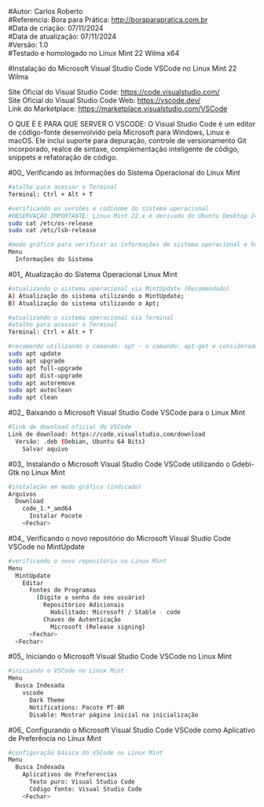 #Autor: Carlos Roberto<br>
#Referencia: Bora para Prática: http://boraparapratica.com.br<br>
#Data de criação: 07/11/2024<br>
#Data de atualização: 07/11/2024<br>
#Versão: 1.0<br>
#Testado e homologado no Linux Mint 22 Wilma x64<br>

#Instalação do Microsoft Visual Studio Code VSCode no Linux Mint 22 Wilma<br>


Site Oficial do Visual Studio Code: https://code.visualstudio.com/<br>
Site Oficial do Visual Studio Code Web: https://vscode.dev/<br>
Link do Marketplace: https://marketplace.visualstudio.com/VSCode

O QUE É E PARA QUE SERVER O VSCODE: O Visual Studio Code é um editor de código-fonte desenvolvido pela Microsoft para Windows, Linux e macOS. Ele inclui suporte para depuração, controle de versionamento Git incorporado, realce de sintaxe, complementação inteligente de código, snippets e refatoração de código.

#00_ Verificando as Informações do Sistema Operacional do Linux Mint<br>
```bash
#atalho para acessar o Terminal
Terminal: Ctrl + Alt + T

#verificando as versões e codinome do sistema operacional
#OBSERVAÇÃO IMPORTANTE: Linux Mint 22.x é derivado do Ubuntu Desktop 24.04.x Noble Numbat
sudo cat /etc/os-release
sudo cat /etc/lsb-release

#modo gráfico para verificar as informações de sistema operacional e hardware
Menu
  Informações do Sistema
```

#01_ Atualização do Sistema Operacional Linux Mint<br>
```bash
#atualizando o sistema operacional via MintUpdate (Recomendado)
A) Atualização do sistema utilizando o MintUpdate;
B) Atualização do sistema utilizando o Apt;

#atualizando o sistema operacional via Terminal
#atalho para acessar o Terminal
Terminal: Ctrl + Alt + T

#recomendo utilizando o comando: apt - o comando: apt-get e considerado obsoleto
sudo apt update
sudo apt upgrade
sudo apt full-upgrade
sudo apt dist-upgrade
sudo apt autoremove
sudo apt autoclean
sudo apt clean
```

#02_ Baixando o Microsoft Visual Studio Code VSCode para o Linux Mint<br>
```bash
#link de download oficial do VSCode
Link de download: https://code.visualstudio.com/download
  Versão: .deb (Debian, Ubuntu 64 Bits)
    Salvar aquivo
```

#03_ Instalando o Microsoft Visual Studio Code VSCode utilizando o Gdebi-Gtk no Linux Mint<br>
```bash
#instalação em modo gráfico (indicado)
Arquivos
  Download
    code_1.*_amd64
      Instalar Pacote
    <Fechar>
```

#04_ Verificando o novo repositório do Microsoft Visual Studio Code VSCode no MintUpdate<br>
```bash
#verificando o novo repositório no Linux Mint
Menu
  MintUpdate
    Editar
      Fontes de Programas
        (Digite a senha do seu usuário)
          Repositórios Adicionais
            Habilitado: Microsoft / Stable - code
          Chaves de Autenticação
            Microsoft (Release signing)
      <Fechar>
  <Fechar>
```

#05_ Iniciando o Microsoft Visual Studio Code VSCode no Linux Mint<br>
```bash
#iniciando o VSCode no Linux Mint
Menu
  Busca Indexada
    vscode
      Dark Theme
      Notifications: Pacote PT-BR
      Disable: Mostrar página inicial na inicialização
```

#06_ Configurando o Microsoft Visual Studio Code VSCode como Aplicativo de Preferência no Linux Mint<br>
```bash
#configuração básica do VSCode no Linux Mint
Menu
  Busca Indexada
    Aplicativos de Preferencias
      Texto puro: Visual Studio Code
      Código fonte: Visual Studio Code
    <Fechar>
```


